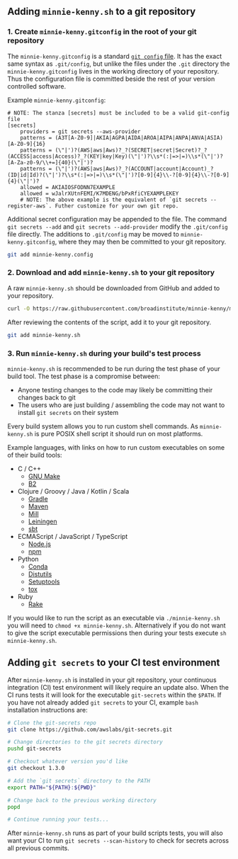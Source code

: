 ## Adding `minnie-kenny.sh` to a git repository

### 1. Create `minnie-kenny.gitconfig` in the root of your git repository

The `minnie-kenny.gitconfig` is a standard [`git config`
file](https://git-scm.com/docs/git-config#_configuration_file). It has the exact same syntax as `.git/config`, but
unlike the files under the `.git` directory the `minnie-kenny.gitconfig` lives in the working directory of your
repository. Thus the configuration file is committed beside the rest of your version controlled software.

Example `minnie-kenny.gitconfig`:

```gitconfig
# NOTE: The stanza [secrets] must be included to be a valid git-config file
[secrets]
    providers = git secrets --aws-provider
    patterns = (A3T[A-Z0-9]|AKIA|AGPA|AIDA|AROA|AIPA|ANPA|ANVA|ASIA)[A-Z0-9]{16}
    patterns = (\"|')?(AWS|aws|Aws)?_?(SECRET|secret|Secret)?_?(ACCESS|access|Access)?_?(KEY|key|Key)(\"|')?\\s*(:|=>|=)\\s*(\"|')?[A-Za-z0-9/\\+=]{40}(\"|')?
    patterns = (\"|')?(AWS|aws|Aws)?_?(ACCOUNT|account|Account)_?(ID|id|Id)?(\"|')?\\s*(:|=>|=)\\s*(\"|')?[0-9]{4}\\-?[0-9]{4}\\-?[0-9]{4}(\"|')?
    allowed = AKIAIOSFODNN7EXAMPLE
    allowed = wJalrXUtnFEMI/K7MDENG/bPxRfiCYEXAMPLEKEY
    # NOTE: The above example is the equivalent of `git secrets --register-aws`. Futher customize for your own git repo.
```

Additional secret configuration may be appended to the file. The command `git secrets --add` and
`git secrets --add-provider` modify the `.git/config` file directly. The additions to `.git/config` may be moved to
`minnie-kenny.gitconfig`, where they may then be committed to your git repository.

```bash
git add minnie-kenny.config
```

### 2. Download and add `minnie-kenny.sh` to your git repository

A raw `minnie-kenny.sh` should be downloaded from GitHub and added to your repository.

```bash
curl -O https://raw.githubusercontent.com/broadinstitute/minnie-kenny/master/minnie-kenny.sh
```

After reviewing the contents of the script, add it to your git repository.

```bash
git add minnie-kenny.sh
```

### 3. Run `minnie-kenny.sh` during your build's test process

`minnie-kenny.sh` is recommended to be run during the test phase of your build tool. The test phase is a compromise
between:

- Anyone testing changes to the code may likely be committing their changes back to git
- The users who are just building / assembling the code may not want to install `git secrets` on their system

Every build system allows you to run custom shell commands. As `minnie-kenny.sh` is pure POSIX shell script it should
run on most platforms.

Example languages, with links on how to run custom executables on some of their build tools:

- C / C++
    - [GNU Make](https://www.gnu.org/software/make/manual/html_node/Force-Targets.html#Force-Targets)
    - [B2](https://boostorg.github.io/build/manual/master/index.html#jam.language.rules.builtins.utility._shell__)
- Clojure / Groovy / Java / Kotlin / Scala
    - [Gradle](https://docs.gradle.org/current/dsl/org.gradle.api.tasks.Exec.html)
    - [Maven](https://www.mojohaus.org/exec-maven-plugin/)
    - [Mill](https://www.lihaoyi.com/mill/page/extending-mill.html#custom-targets--commands)
    - [Leiningen](https://github.com/hyPiRion/lein-shell#readme)
    - [sbt](https://www.scala-sbt.org/1.x/docs/Process.html)
- ECMAScript / JavaScript / TypeScript
    - [Node.js](https://nodejs.org/api/child_process.html#child_process_child_process_spawnsync_command_args_options)
    - [npm](https://docs.npmjs.com/misc/scripts#examples)
- Python
    - [Conda](https://docs.conda.io/projects/conda-build/en/latest/resources/define-metadata.html?highlight=test#test-commands)
    - [Distutils](https://docs.python.org/3/distutils/extending.html)
    - [Setuptools](https://setuptools.readthedocs.io/en/latest/setuptools.html#adding-commands)
    - [tox](https://tox.readthedocs.io/en/latest/#basic-example)
- Ruby
    - [Rake](https://ruby.github.io/rake/FileUtils.html#method-i-sh)

If you would like to run the script as an executable via `./minnie-kenny.sh` you will need to
`chmod +x minnie-kenny.sh`. Alternatively if you do not want to give the script executable permissions then during your
tests execute `sh minnie-kenny.sh`.

## Adding `git secrets` to your CI test environment

After `minnie-kenny.sh` is installed in your git repository, your continuous integration (CI) test environment will
likely require an update also. When the CI runs tests it will look for the executable `git-secrets` within the `$PATH`.
If you have not already added `git secrets` to your CI, example `bash` installation instructions are:

```bash
# Clone the git-secrets repo
git clone https://github.com/awslabs/git-secrets.git

# Change directories to the git secrets directory
pushd git-secrets

# Checkout whatever version you'd like
git checkout 1.3.0

# Add the `git secrets` directory to the PATH
export PATH="${PATH}:${PWD}"

# Change back to the previous working directory
popd

# Continue running your tests...
```

After `minnie-kenny.sh` runs as part of your build scripts tests, you will also want your CI to run
`git secrets --scan-history` to check for secrets across all previous commits.
